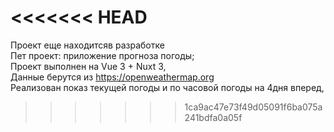 <<<<<<< HEAD
=======
Проект еще находитсяв разработке<br>
Пет проект: приложение прогноза погоды;<br>
Проект выполнен на Vue 3 + Nuxt 3,<br>
Данные берутся из https://openweathermap.org<br>
Реализован показ текущей погоды и по часовой погоды на 4дня вперед,
>>>>>>> 1ca9ac47e73f49d05091f6ba075a241bdfa0a05f
